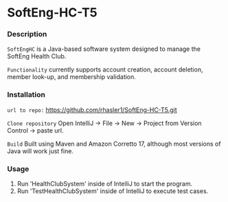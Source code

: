 # SoftEng-HC-T5

### Description
`SoftEngHC` is a Java-based software system designed to manage the SoftEng Health Club.

`Functionality` currently supports account creation, account deletion, member look-up, and membership validation.

### Installation
`url to repo:` https://github.com/rhasler1/SoftEng-HC-T5.git

`Clone repository` Open IntelliJ -> File -> New -> Project from Version Control ->
paste url.

`Build` Built using Maven and Amazon Corretto 17, although most versions of Java
will work just fine.

### Usage

1. Run 'HealthClubSystem' inside of IntelliJ to start the program.
2. Run 'TestHealthClubSystem' inside of IntelliJ to execute test cases.
